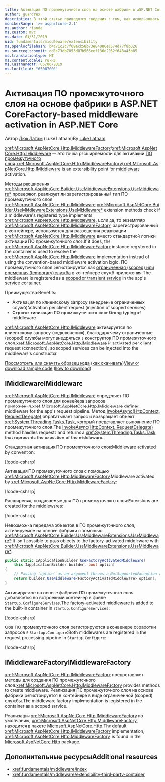 ```yaml
---
title: Активация ПО промежуточного слоя на основе фабрики в ASP.NET Core
author: guardrex
description: В этой статье приводятся сведения о том, как использовать строго типизированное ПО промежуточного слоя с реализацией активации на основе фабрики в ASP.NET Core.
monikerRange: '>= aspnetcore-2.1'
ms.author: riande
ms.custom: mvc
ms.date: 03/31/2019
uid: fundamentals/middleware/extensibility
ms.openlocfilehash: b4d71c2c7f09acb58b73e84080e8574d77f8b326
ms.sourcegitcommit: dd9c73db7853d87b566eef136d2162f648a43b85
ms.translationtype: HT
ms.contentlocale: ru-RU
ms.lasthandoff: 05/06/2019
ms.locfileid: "65087003"
---
```

# <a name="factory-based-middleware-activation-in-aspnet-core"></a><span data-ttu-id="70c1f-103">Активация ПО промежуточного слоя на основе фабрики в ASP.NET Core</span><span class="sxs-lookup"><span data-stu-id="70c1f-103">Factory-based middleware activation in ASP.NET Core</span></span>

<span data-ttu-id="70c1f-104">Автор [Люк Латэм](https://github.com/guardrex) (Luke Latham)</span><span class="sxs-lookup"><span data-stu-id="70c1f-104">By [Luke Latham](https://github.com/guardrex)</span></span>

<span data-ttu-id="70c1f-105"><xref:Microsoft.AspNetCore.Http.IMiddlewareFactory>/<xref:Microsoft.AspNetCore.Http.IMiddleware> — это точка расширяемости для активации [ПО промежуточного слоя](xref:fundamentals/middleware/index).</span><span class="sxs-lookup"><span data-stu-id="70c1f-105"><xref:Microsoft.AspNetCore.Http.IMiddlewareFactory>/<xref:Microsoft.AspNetCore.Http.IMiddleware> is an extensibility point for [middleware](xref:fundamentals/middleware/index) activation.</span></span>

<span data-ttu-id="70c1f-106">Методы расширения <xref:Microsoft.AspNetCore.Builder.UseMiddlewareExtensions.UseMiddleware*> проверяют, реализует ли зарегистрированный тип ПО промежуточного слоя <xref:Microsoft.AspNetCore.Http.IMiddleware>.</span><span class="sxs-lookup"><span data-stu-id="70c1f-106"><xref:Microsoft.AspNetCore.Builder.UseMiddlewareExtensions.UseMiddleware*> extension methods check if a middleware's registered type implements <xref:Microsoft.AspNetCore.Http.IMiddleware>.</span></span> <span data-ttu-id="70c1f-107">Если да, то экземпляр <xref:Microsoft.AspNetCore.Http.IMiddlewareFactory>, зарегистрированный в контейнере, используется для разрешения реализации <xref:Microsoft.AspNetCore.Http.IMiddleware> вместо стандартной логики активации ПО промежуточного слоя.</span><span class="sxs-lookup"><span data-stu-id="70c1f-107">If it does, the <xref:Microsoft.AspNetCore.Http.IMiddlewareFactory> instance registered in the container is used to resolve the <xref:Microsoft.AspNetCore.Http.IMiddleware> implementation instead of using the convention-based middleware activation logic.</span></span> <span data-ttu-id="70c1f-108">ПО промежуточного слоя регистрируется как [ограниченная (scoped) или временная (temporary) служба](xref:fundamentals/dependency-injection#service-lifetimes) в контейнере служб приложения.</span><span class="sxs-lookup"><span data-stu-id="70c1f-108">The middleware is registered as a [scoped or transient service](xref:fundamentals/dependency-injection#service-lifetimes) in the app's service container.</span></span>

<span data-ttu-id="70c1f-109">Преимущества:</span><span class="sxs-lookup"><span data-stu-id="70c1f-109">Benefits:</span></span>

* <span data-ttu-id="70c1f-110">Активация по клиентскому запросу (внедрение ограниченных служб)</span><span class="sxs-lookup"><span data-stu-id="70c1f-110">Activation per client request (injection of scoped services)</span></span>
* <span data-ttu-id="70c1f-111">Строгая типизация ПО промежуточного слоя</span><span class="sxs-lookup"><span data-stu-id="70c1f-111">Strong typing of middleware</span></span>

<span data-ttu-id="70c1f-112"><xref:Microsoft.AspNetCore.Http.IMiddleware> активируется по клиентскому запросу (подключению), благодаря чему ограниченные (scoped) службы могут внедряться в конструктор ПО промежуточного слоя.</span><span class="sxs-lookup"><span data-stu-id="70c1f-112"><xref:Microsoft.AspNetCore.Http.IMiddleware> is activated per client request (connection), so scoped services can be injected into the middleware's constructor.</span></span>

<span data-ttu-id="70c1f-113">[Просмотреть или скачать образец кода](https://github.com/aspnet/AspNetCore.Docs/tree/master/aspnetcore/fundamentals/middleware/extensibility/samples) ([как скачивать](xref:index#how-to-download-a-sample))</span><span class="sxs-lookup"><span data-stu-id="70c1f-113">[View or download sample code](https://github.com/aspnet/AspNetCore.Docs/tree/master/aspnetcore/fundamentals/middleware/extensibility/samples) ([how to download](xref:index#how-to-download-a-sample))</span></span>

## <a name="imiddleware"></a><span data-ttu-id="70c1f-114">IMiddleware</span><span class="sxs-lookup"><span data-stu-id="70c1f-114">IMiddleware</span></span>

<span data-ttu-id="70c1f-115"><xref:Microsoft.AspNetCore.Http.IMiddleware> определяет ПО промежуточного слоя для конвейера запросов приложения.</span><span class="sxs-lookup"><span data-stu-id="70c1f-115"><xref:Microsoft.AspNetCore.Http.IMiddleware> defines middleware for the app's request pipeline.</span></span> <span data-ttu-id="70c1f-116">Метод [InvokeAsync(HttpContext, RequestDelegate)](xref:Microsoft.AspNetCore.Http.IMiddleware.InvokeAsync*) обрабатывает запрос и возвращает объект <xref:System.Threading.Tasks.Task>, который представляет выполнение ПО промежуточного слоя.</span><span class="sxs-lookup"><span data-stu-id="70c1f-116">The [InvokeAsync(HttpContext, RequestDelegate)](xref:Microsoft.AspNetCore.Http.IMiddleware.InvokeAsync*) method handles requests and returns a <xref:System.Threading.Tasks.Task> that represents the execution of the middleware.</span></span>

<span data-ttu-id="70c1f-117">Стандартная активация ПО промежуточного слоя:</span><span class="sxs-lookup"><span data-stu-id="70c1f-117">Middleware activated by convention:</span></span>

[!code-csharp[](extensibility/samples/2.x/MiddlewareExtensibilitySample/Middleware/ConventionalMiddleware.cs?name=snippet1)]

<span data-ttu-id="70c1f-118">Активация ПО промежуточного слоя с помощью <xref:Microsoft.AspNetCore.Http.MiddlewareFactory>:</span><span class="sxs-lookup"><span data-stu-id="70c1f-118">Middleware activated by <xref:Microsoft.AspNetCore.Http.MiddlewareFactory>:</span></span>

[!code-csharp[](extensibility/samples/2.x/MiddlewareExtensibilitySample/Middleware/FactoryActivatedMiddleware.cs?name=snippet1)]

<span data-ttu-id="70c1f-119">Расширения, создаваемые для ПО промежуточного слоя:</span><span class="sxs-lookup"><span data-stu-id="70c1f-119">Extensions are created for the middlewares:</span></span>

[!code-csharp[](extensibility/samples/2.x/MiddlewareExtensibilitySample/Middleware/MiddlewareExtensions.cs?name=snippet1)]

<span data-ttu-id="70c1f-120">Невозможна передача объектов в ПО промежуточного слоя, активируемое на основе фабрики с помощью <xref:Microsoft.AspNetCore.Builder.UseMiddlewareExtensions.UseMiddleware*>:</span><span class="sxs-lookup"><span data-stu-id="70c1f-120">It isn't possible to pass objects to the factory-activated middleware with <xref:Microsoft.AspNetCore.Builder.UseMiddlewareExtensions.UseMiddleware*>:</span></span>

```csharp
public static IApplicationBuilder UseFactoryActivatedMiddleware(
    this IApplicationBuilder builder, bool option)
{
    // Passing 'option' as an argument throws a NotSupportedException at runtime.
    return builder.UseMiddleware<FactoryActivatedMiddleware>(option);
}
```

<span data-ttu-id="70c1f-121">Активируемое на основе фабрики ПО промежуточного слоя добавляется во встроенный контейнер в файле `Startup.ConfigureServices`.</span><span class="sxs-lookup"><span data-stu-id="70c1f-121">The factory-activated middleware is added to the built-in container in `Startup.ConfigureServices`:</span></span>

[!code-csharp[](extensibility/samples/2.x/MiddlewareExtensibilitySample/Startup.cs?name=snippet1&highlight=6)]

<span data-ttu-id="70c1f-122">Оба ПО промежуточного слоя регистрируются в конвейере обработки запросов в `Startup.Configure`:</span><span class="sxs-lookup"><span data-stu-id="70c1f-122">Both middlewares are registered in the request processing pipeline in `Startup.Configure`:</span></span>

[!code-csharp[](extensibility/samples/2.x/MiddlewareExtensibilitySample/Startup.cs?name=snippet2&highlight=13-14)]

## <a name="imiddlewarefactory"></a><span data-ttu-id="70c1f-123">IMiddlewareFactory</span><span class="sxs-lookup"><span data-stu-id="70c1f-123">IMiddlewareFactory</span></span>

<span data-ttu-id="70c1f-124"><xref:Microsoft.AspNetCore.Http.IMiddlewareFactory> предоставляет методы для создания ПО промежуточного слоя.</span><span class="sxs-lookup"><span data-stu-id="70c1f-124"><xref:Microsoft.AspNetCore.Http.IMiddlewareFactory> provides methods to create middleware.</span></span> <span data-ttu-id="70c1f-125">Реализация ПО промежуточного слоя на основе фабрики регистрируется в контейнере в виде ограниченной (scoped) службы.</span><span class="sxs-lookup"><span data-stu-id="70c1f-125">The middleware factory implementation is registered in the container as a scoped service.</span></span>

<span data-ttu-id="70c1f-126">Реализация <xref:Microsoft.AspNetCore.Http.IMiddlewareFactory> по умолчанию, <xref:Microsoft.AspNetCore.Http.MiddlewareFactory>, находится в пакете [Microsoft.AspNetCore.Http](https://www.nuget.org/packages/Microsoft.AspNetCore.Http/).</span><span class="sxs-lookup"><span data-stu-id="70c1f-126">The default <xref:Microsoft.AspNetCore.Http.IMiddlewareFactory> implementation, <xref:Microsoft.AspNetCore.Http.MiddlewareFactory>, is found in the [Microsoft.AspNetCore.Http](https://www.nuget.org/packages/Microsoft.AspNetCore.Http/) package.</span></span>

## <a name="additional-resources"></a><span data-ttu-id="70c1f-127">Дополнительные ресурсы</span><span class="sxs-lookup"><span data-stu-id="70c1f-127">Additional resources</span></span>

* <xref:fundamentals/middleware/index>
* <xref:fundamentals/middleware/extensibility-third-party-container>

